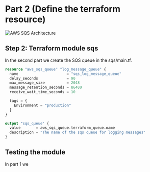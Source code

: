 # Part 2 (Define the terraform resource)

![AWS SQS Architecture](https://photos.app.goo.gl/VNTQCYgvp8jJ1pRt8)

## Step 2: Terraform module sqs
In the second part we create the SQS queue in the sqs/main.tf.
```tf
resource "aws_sqs_queue" "log_message_queue" {
  name                      = "sqs_log_message_queue"
  delay_seconds             = 90
  max_message_size          = 2048
  message_retention_seconds = 86400
  receive_wait_time_seconds = 10

  tags = {
    Environment = "production"
  }
}

output "sqs_queue" {
  value       = aws_sqs_queue.terraform_queue.name
  description = "The name of the sqs queue for logging messages"
}
```

## Testing the module
In part 1 we 
